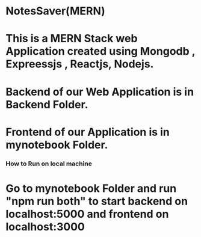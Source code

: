# NotesSaver(MERN)

# This is a MERN Stack web Application created using Mongodb , Expreessjs , Reactjs, Nodejs.

# Backend of our Web Application is in Backend Folder.

# Frontend of our Application is in mynotebook Folder.

### How to Run on local machine

# Go to mynotebook Folder and run "npm run both" to start backend on localhost:5000 and frontend on localhost:3000
